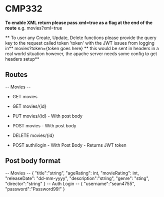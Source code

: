 # CMP332

**To enable XML return please pass xml=true as a flag at the end of the route**
e.g. movies?xml=true


** To user any Create, Update, Delete functions please provide the query key to the request called token 'token' with the JWT issues from logging in**
movies?token={token goes here}
** this would be sent in headers in a real world situation however, the apache server needs some config to get headers setup**
## Routes
-- Movies -- 
* GET movies
* GET movies/{id}
* PUT movies/{id} - With post body 
* POST movies - With post body 
* DELETE movies/{id}

* POST auth/login - With Post Body - Returns JWT token

## Post body format
-- Movies -- 
{
	"title":"string",
	"ageRating": int,
	"movieRating": int,
	"releaseDate": "dd-mm-yyyy",
	"description":"string",
	"genre": "sting",
	"director":"string"
}
-- Auth Login -- 
{
	"username":"sean4755",
	"password":"Password99!"
}

